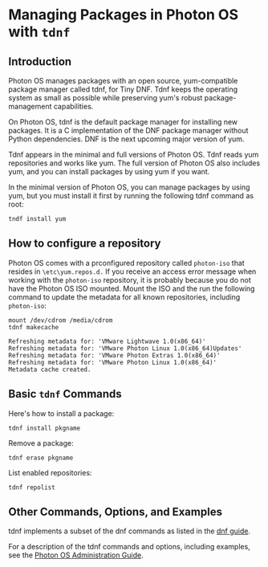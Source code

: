 # Managing Packages in Photon OS with `tdnf`

## Introduction

Photon OS manages packages with an open source, yum-compatible package manager called tdnf, for Tiny DNF. Tdnf keeps the operating system as small as possible while preserving yum's robust package-management capabilities. 

On Photon OS, tdnf is the default package manager for installing new packages. It is a C implementation of the DNF package manager without Python dependencies. DNF is the next upcoming major version of yum. 

Tdnf appears in the minimal and full versions of Photon OS. Tdnf reads yum repositories and works like yum. The full version of Photon OS also includes yum, and you can install packages by using yum if you want. 

In the minimal version of Photon OS, you can manage packages by using yum, but you must install it first by running the following tdnf command as root: 

	tndf install yum

## How to configure a repository

Photon OS comes with a prconfigured repository called `photon-iso` that resides in `\etc\yum.repos.d.` If you receive an access error message when working with the `photon-iso` repository, it is probably because you do not have the Photon OS ISO mounted. Mount the ISO and the run the following command to update the metadata for all known repositories, including `photon-iso`: 

	mount /dev/cdrom /media/cdrom
	tdnf makecache
	
	Refreshing metadata for: 'VMware Lightwave 1.0(x86_64)'
	Refreshing metadata for: 'VMware Photon Linux 1.0(x86_64)Updates'
	Refreshing metadata for: 'VMware Photon Extras 1.0(x86_64)'
	Refreshing metadata for: 'VMware Photon Linux 1.0(x86_64)'
	Metadata cache created.


## Basic `tdnf` Commands

Here's how to install a package:

	tdnf install pkgname

Remove a package: 

	tdnf erase pkgname

List enabled repositories:

	tdnf repolist

## Other Commands, Options, and Examples

tdnf implements a subset of the dnf commands as listed in the [dnf guide](http://dnf.readthedocs.org/en/latest/).

For a description of the tdnf commands and options, including examples, see the [Photon OS Administration Guide](https://github.com/vmware/photon/blob/master/docs/photon-admin-guide.md).
